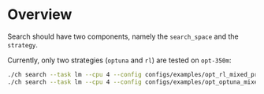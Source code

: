 # Overview

Search should have two components, namely the `search_space` and the `strategy`.

Currently, only two strategies (`optuna` and `rl`) are tested on `opt-350m`:

```bash
./ch search --task lm --cpu 4 --config configs/examples/opt_rl_mixed_precision.toml
./ch search --task lm --cpu 4 --config configs/examples/opt_optuna_mixed_precision.toml
```
